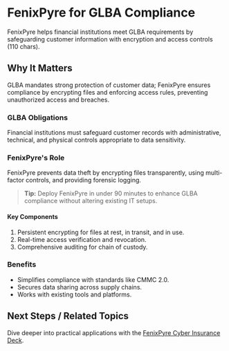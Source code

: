 # FenixPyre for GLBA Compliance

FenixPyre helps financial institutions meet GLBA requirements by safeguarding customer information with encryption and access controls (110 chars).


## Why It Matters
GLBA mandates strong protection of customer data; FenixPyre ensures compliance by encrypting files and enforcing access rules, preventing unauthorized access and breaches.

### GLBA Obligations
Financial institutions must safeguard customer records with administrative, technical, and physical controls appropriate to data sensitivity.

### FenixPyre's Role
FenixPyre prevents data theft by encrypting files transparently, using multi-factor controls, and providing forensic logging.

> **Tip:** Deploy FenixPyre in under 90 minutes to enhance GLBA compliance without altering existing IT setups.

#### Key Components
1. Persistent encrypting for files at rest, in transit, and in use.
2. Real-time access verification and revocation.
3. Comprehensive auditing for chain of custody.

### Benefits
- Simplifies compliance with standards like CMMC 2.0.
- Secures data sharing across supply chains.
- Works with existing tools and platforms.

## Next Steps / Related Topics
Dive deeper into practical applications with the [FenixPyre Cyber Insurance Deck](./fenixpyre-deck-fy22-cyber-insurance.md).
